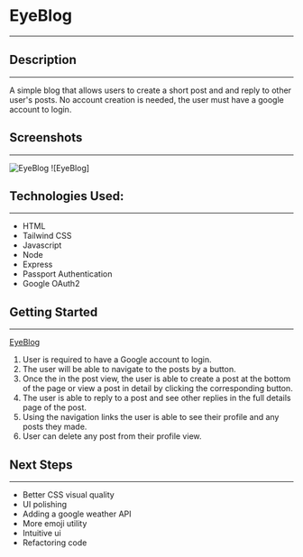 # EyeBlog
---
## Description
---
A simple blog that allows users to create a short post and and reply to other user's posts.  No account creation is needed, the user must have a google account to login.

## Screenshots
---
![EyeBlog]()
![EyeBlog] 


## Technologies Used:
---
* HTML
* Tailwind CSS
* Javascript
* Node
* Express
* Passport Authentication
* Google OAuth2

## Getting Started
---

[EyeBlog](https://blog-project2-production.up.railway.app)

1. User is required to have a Google account to login.
2. The user will be able to navigate to the posts by a button.
3. Once the in the post view, the user is able to create a post at the bottom of the page or view a post in detail by clicking the corresponding button.
4. The user is able to reply to a post and see other replies in the full details page of the post.
5. Using the navigation links the user is able to see their profile and any posts they made.
6. User can delete any post from their profile view.

## Next Steps
---
* Better CSS visual quality
* UI polishing
* Adding a google weather API
* More emoji utility
* Intuitive ui
* Refactoring code
